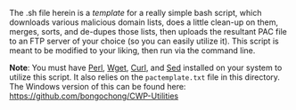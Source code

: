 The .sh file herein is a _template_ for a really simple bash script, which downloads various malicious domain lists, does a little clean-up on them, merges, sorts, and de-dupes those lists, then uploads the resultant PAC file to an FTP server of your choice (so you can easily utilize it). This script is meant to be modified to your liking, then run via the command line.

**Note**: You must have [Perl](https://www.perl.com/about/), [Wget](https://www.gnu.org/software/wget/), [Curl](https://curl.haxx.se/), and [Sed](https://www.gnu.org/software/sed/manual/sed.html) installed on your system to utilize this script. It also relies on the `pactemplate.txt` file in this directory. The Windows version of this can be found here: https://github.com/bongochong/CWP-Utilities
